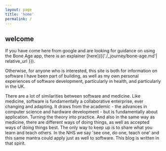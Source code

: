 ```yaml
---
layout: page
title: 'home'
permalink: /
---
```

## welcome

If you have come here from google and are looking for guidance on using the Bone Age app, there is an explainer [here]({{'./_journey/bone-age.md'| relative_url }}).

Otherwise, for anyone who is interested, this site is both for information on software I have been part of building, as well as my own personal experiences of software development, particularly in health, and particularly in the UK.

There are a lot of similarities between software and medicine. Like medicine, software is fundamentally a collaborative enterprise, ever changing and adapting. It draws from the academic - the advances in computer science and hardware development - but is fundamentally about application. Turning the theory into practice. And also in the same way as medicine, there are different ways of doing things, as well as accepted ways of doing things best. The only way to keep up is to share what you learn and teach others. In the NHS we say 'see one, do one, teach one' and this same mantra could apply just as well to software. This blog is written in that spirit.
